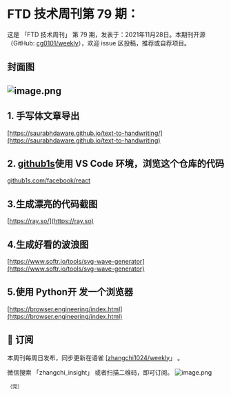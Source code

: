 # FTD 技术周刊第 79 期：
这是 「FTD 技术周刊」 第 79 期，发表于：2021年11月28日。本期刊开源（GitHub: [cg0101/weekly](https://github.com/cg0101/weekly)），欢迎 issue 区投稿，推荐或自荐项目。
## 封面图


## ![image.png](https://cdn.nlark.com/yuque/0/2021/png/132503/1637749081782-10532cc5-f10b-4597-8890-fdbfd25a11a8.png#clientId=ub1248791-9af6-4&crop=0&crop=0&crop=1&crop=1&from=paste&height=391&id=ua49bc93f&margin=%5Bobject%20Object%5D&name=image.png&originHeight=782&originWidth=1080&originalType=binary&ratio=1&rotation=0&showTitle=false&size=1539980&status=done&style=none&taskId=u433ff391-90e9-463d-825e-79669a1963c&title=&width=540)
## 1. 手写体文章导出 
[https://saurabhdaware.github.io/text-to-handwriting/](https://saurabhdaware.github.io/text-to-handwriting)
## 2. [github1s](https://github.com/conwnet/github1s)使用 VS Code 环境，浏览这个仓库的代码
[github1s.com/facebook/react](http://github1s.com)

## 3.生成漂亮的代码截图 
[https://ray.so/](https://ray.so)

## 4.生成好看的波浪图 
[https://www.softr.io/tools/svg-wave-generator](https://www.softr.io/tools/svg-wave-generator)

## 5.使用 Python开 发一个浏览器 
[https://browser.engineering/index.html](https://browser.engineering/index.html)



## 📅 订阅
本周刊每周日发布，同步更新在语雀 [[zhangchi1024/weekly](https://www.yuque.com/zhangchi1024/weekly)」 。


微信搜索 「zhangchi_insight」 或者扫描二维码，即可订阅。
    ![image.png](https://cdn.nlark.com/yuque/0/2021/jpeg/132503/1640750963398-e8538e9e-6b96-46f7-abff-c93b56bdd377.jpeg?x-oss-process=image%2Fwatermark%2Ctype_d3F5LW1pY3JvaGVp%2Csize_36%2Ctext_5byg6amw%2Ccolor_FFFFFF%2Cshadow_50%2Ct_80%2Cg_se%2Cx_10%2Cy_10%2Fresize%2Cw_426%2Climit_0)
    
    （完）